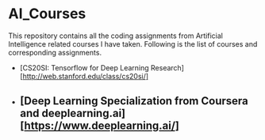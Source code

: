 # AI_Courses
This repository contains all the coding assignments from Artificial Intelligence related courses I have taken. Following is 
the list of courses and corresponding assignments. 
- [CS20SI: Tensorflow for Deep Learning Research] [http://web.stanford.edu/class/cs20si/]
- [Deep Learning Specialization from Coursera and deeplearning.ai] [https://www.deeplearning.ai/]
  - 
